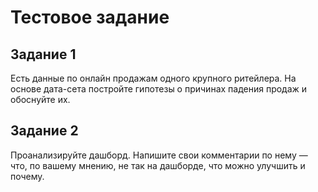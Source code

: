 # Тестовое задание

## Задание 1

Есть данные по онлайн продажам одного крупного ритейлера. На основе дата-сета постройте гипотезы о причинах падения продаж и обоснуйте их. 

## Задание 2
Проанализируйте дашборд. Напишите свои комментарии по нему
— что, по вашему мнению, не так на дашборде, что можно улучшить и почему.






